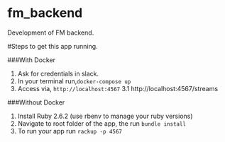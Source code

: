 # fm_backend
Development of FM backend.

#Steps to get this app running.

###With Docker
1. Ask for credentials in slack.
2. In your terminal run,`docker-compose up`
3. Access via, `http://localhost:4567`
3.1 http://localhost:4567/streams

###Without Docker
1. Install Ruby 2.6.2 (use rbenv to manage your ruby versions)
2. Navigate to root folder of the app, the run `bundle install`
3. To run your app run `rackup -p 4567`
